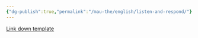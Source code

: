 ```yaml
---
{"dg-publish":true,"permalink":"/mau-the/english/listen-and-respond/"}
---
```


[Link down template](https://drive.google.com/file/d/11UTRymKinv5W79fNikcY5TNcN7OX2iMJ/view?usp=sharing)
